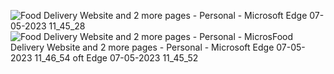 ![Food Delivery Website and 2 more pages - Personal - Microsoft​ Edge 07-05-2023 11_45_28](https://user-images.githubusercontent.com/108967981/236662062-e3484a1a-9e05-45c3-a1b1-051819b2b0cf.png)
![Food Delivery Website and 2 more pages - Personal - Micros![Food Delivery Website and 2 more pages - Personal - Microsoft​ Edge 07-05-2023 11_46_54](https://user-images.githubusercontent.com/108967981/236662067-266736e8-2eae-497a-8e0d-c0fd6c2ca18d.png)
oft​ Edge 07-05-2023 11_45_52](https://user-images.githubusercontent.com/108967981/236662064-446120ff-7ddd-4f30-af63-99f05fe62ac3.png)
